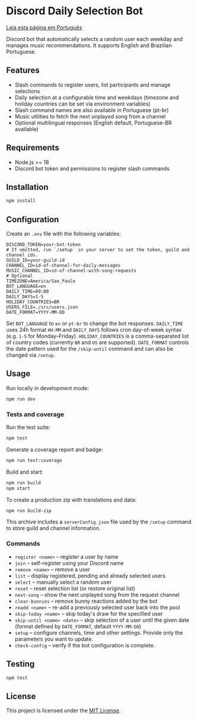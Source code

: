 # Discord Daily Selection Bot
[Leia esta página em Português](README.pt-br.md)

Discord bot that automatically selects a random user each weekday and manages music recommendations. It supports English and Brazilian Portuguese.

## Features

- Slash commands to register users, list participants and manage selections
- Daily selection at a configurable time and weekdays
  (timezone and holiday countries can be set via environment variables)
- Slash command names are also available in Portuguese (pt-br)
- Music utilities to fetch the next unplayed song from a channel
- Optional multilingual responses (English default, Portuguese-BR available)

## Requirements

- Node.js >= 18
- Discord bot token and permissions to register slash commands

## Installation

```bash
npm install
```

## Configuration

Create an `.env` file with the following variables:

```
DISCORD_TOKEN=your-bot-token
# If omitted, run `/setup` in your server to set the token, guild and channel ids.
GUILD_ID=your-guild-id
CHANNEL_ID=id-of-channel-for-daily-messages
MUSIC_CHANNEL_ID=id-of-channel-with-song-requests
# Optional
TIMEZONE=America/Sao_Paulo
BOT_LANGUAGE=en
DAILY_TIME=09:00
DAILY_DAYS=1-5
HOLIDAY_COUNTRIES=BR
USERS_FILE=./src/users.json
DATE_FORMAT=YYYY-MM-DD
```

Set `BOT_LANGUAGE` to `en` or `pt-br` to change the bot responses.
`DAILY_TIME` uses 24h format `HH:MM` and `DAILY_DAYS` follows cron day-of-week
syntax (e.g. `1-5` for Monday–Friday). `HOLIDAY_COUNTRIES` is a comma-separated
list of country codes (currently `BR` and `US` are supported).
`DATE_FORMAT` controls the date pattern used for the `/skip-until` command and
can also be changed via `/setup`.

## Usage

Run locally in development mode:

```bash
npm run dev
```

### Tests and coverage

Run the test suite:

```bash
npm test
```

Generate a coverage report and badge:

```bash
npm run test:coverage
```

Build and start:

```bash
npm run build
npm start
```

To create a production zip with translations and data:

```bash
npm run build-zip
```

This archive includes a `serverConfig.json` file used by the `/setup` command to
store guild and channel information.

### Commands

- `register <name>` – register a user by name
- `join` – self-register using your Discord name
- `remove <name>` – remove a user
- `list` – display registered, pending and already selected users
- `select` – manually select a random user
- `reset` – reset selection list (or restore original list)
- `next-song` – show the next unplayed song from the request channel
- `clear-bunnies` – remove bunny reactions added by the bot
- `readd <name>` – re-add a previously selected user back into the pool
- `skip-today <name>` – skip today's draw for the specified user
- `skip-until <name> <date>` – skip selection of a user until the given date (format defined by `DATE_FORMAT`, default `YYYY-MM-DD`)
- `setup` – configure channels, time and other settings. Provide only the parameters you want to update.
- `check-config` – verify if the bot configuration is complete.

## Testing

```bash
npm test
```

## License

This project is licensed under the [MIT License](LICENSE).
